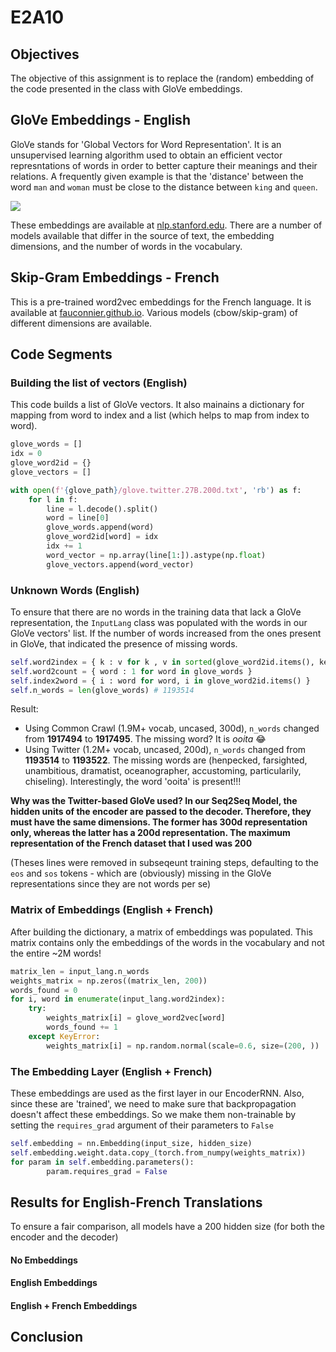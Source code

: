 # E2A10

## Objectives
The objective of this assignment is to replace the (random) embedding of the code presented in the class with GloVe embeddings. 

## GloVe Embeddings - English
GloVe stands for 'Global Vectors for Word Representation'. It is an unsupervised learning algorithm used to obtain an efficient vector represntations of words in order to better capture their meanings and their relations. A frequently given example is that the 'distance' between the word `man` and `woman` must be close to the distance between `king` and `queen`.


![](https://nlp.stanford.edu/projects/glove/images/man_woman_small.jpg)


These embeddings are available at [nlp.stanford.edu](https://nlp.stanford.edu/projects/glove/). There are a number of models available that differ in the source of text, the embedding dimensions, and the number of words in the vocabulary.

## Skip-Gram Embeddings - French
This is a pre-trained word2vec embeddings for the French language. It is available at [fauconnier.github.io](https://fauconnier.github.io/index.html#wordembeddingmodels). Various models (cbow/skip-gram) of different dimensions are available.


## Code Segments

### Building the list of vectors (English)

This code builds a list of GloVe vectors. It also mainains a dictionary for mapping from word to index and a list (which helps to map from index to word).

```python
glove_words = []
idx = 0
glove_word2id = {}
glove_vectors = []

with open(f'{glove_path}/glove.twitter.27B.200d.txt', 'rb') as f:
    for l in f:
        line = l.decode().split()
        word = line[0]
        glove_words.append(word)
        glove_word2id[word] = idx
        idx += 1
        word_vector = np.array(line[1:]).astype(np.float)
        glove_vectors.append(word_vector)
```
### Unknown Words (English)

To ensure that there are no words in the training data that lack a GloVe representation, the `InputLang` class was populated with the words in our GloVe vectors' list. If the number of words increased from the ones present in GloVe, that indicated the presence of missing words.

```python
self.word2index = { k : v for k , v in sorted(glove_word2id.items(), key=operator.itemgetter(1))}
self.word2count = { word : 1 for word in glove_words }
self.index2word = { i : word for word, i in glove_word2id.items() }
self.n_words = len(glove_words) # 1193514
```


Result: 
- Using Common Crawl (1.9M+ vocab, uncased, 300d), `n_words` changed from **1917494** to **1917495**. The missing word? It is *ooita* 😂
- Using Twitter (1.2M+ vocab, uncased, 200d), `n_words` changed from **1193514** to **1193522**. The missing words are (henpecked, farsighted, unambitious, dramatist, oceanographer, accustoming, particularily, chiseling). Interestingly, the word 'ooita' is present!!!

**Why was the Twitter-based GloVe used? In our Seq2Seq Model, the hidden units of the encoder are passed to the decoder. Therefore, they must have the same dimensions. The former has 300d representation only, whereas the latter has a 200d representation. The maximum representation of the French dataset that I used was 200**

(Theses lines were removed in subseqeunt training steps, defaulting to the `eos` and `sos` tokens - which are (obviously) missing in the GloVe representations since they are not words per se)

### Matrix of Embeddings  (English + French)

After building the dictionary, a matrix of embeddings was populated. This matrix contains only the embeddings of the words in the vocabulary and not the entire ~2M words!

```python
matrix_len = input_lang.n_words
weights_matrix = np.zeros((matrix_len, 200))
words_found = 0
for i, word in enumerate(input_lang.word2index):
    try: 
        weights_matrix[i] = glove_word2vec[word]
        words_found += 1
    except KeyError:
        weights_matrix[i] = np.random.normal(scale=0.6, size=(200, ))

```

### The Embedding Layer (English + French)

These embeddings are used as the first layer in our EncoderRNN. Also, since these are 'trained', we need to make sure that backpropagation doesn't affect these embeddings. So we make them non-trainable by setting the `requires_grad` argument of their parameters to `False`

```python
self.embedding = nn.Embedding(input_size, hidden_size)
self.embedding.weight.data.copy_(torch.from_numpy(weights_matrix))
for param in self.embedding.parameters():
        param.requires_grad = False
```

## Results for English-French Translations
To ensure a fair comparison, all models have a 200 hidden size (for both the encoder and the decoder)

#### No Embeddings

#### English Embeddings

#### English + French Embeddings 


## Conclusion
